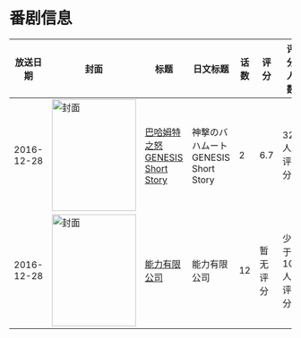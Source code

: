 # 番剧信息

|放送日期|封面|标题|日文标题|话数|评分|评分人数|
|---|---|---|---|---|---|---|
|2016-12-28|<img src="https://lain.bgm.tv/pic/cover/c/f2/66/209956_9Qb6i.jpg" alt="封面" style="width:150px;height:200px;object-fit:cover;">|[巴哈姆特之怒 GENESIS Short Story](https://bangumi.tv/subject/209956)|神撃のバハムート GENESIS Short Story|2|6.7|327人评分|
|2016-12-28|<img src="https://lain.bgm.tv/pic/cover/c/86/58/204560_P2wri.jpg" alt="封面" style="width:150px;height:200px;object-fit:cover;">|[能力有限公司](https://bangumi.tv/subject/204560)|能力有限公司|12|暂无评分|少于10人评分|
